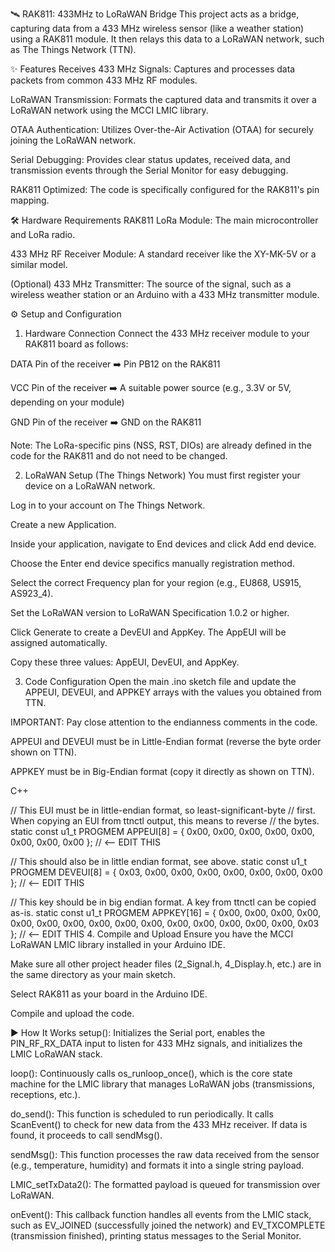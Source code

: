 🛰️ RAK811: 433MHz to LoRaWAN Bridge
This project acts as a bridge, capturing data from a 433 MHz wireless sensor (like a weather station) using a RAK811 module. It then relays this data to a LoRaWAN network, such as The Things Network (TTN).

✨ Features
Receives 433 MHz Signals: Captures and processes data packets from common 433 MHz RF modules.

LoRaWAN Transmission: Formats the captured data and transmits it over a LoRaWAN network using the MCCI LMIC library.

OTAA Authentication: Utilizes Over-the-Air Activation (OTAA) for securely joining the LoRaWAN network.

Serial Debugging: Provides clear status updates, received data, and transmission events through the Serial Monitor for easy debugging.

RAK811 Optimized: The code is specifically configured for the RAK811's pin mapping.

🛠️ Hardware Requirements
RAK811 LoRa Module: The main microcontroller and LoRa radio.

433 MHz RF Receiver Module: A standard receiver like the XY-MK-5V or a similar model.

(Optional) 433 MHz Transmitter: The source of the signal, such as a wireless weather station or an Arduino with a 433 MHz transmitter module.

⚙️ Setup and Configuration
1. Hardware Connection
Connect the 433 MHz receiver module to your RAK811 board as follows:

DATA Pin of the receiver ➡️ Pin PB12 on the RAK811

VCC Pin of the receiver ➡️ A suitable power source (e.g., 3.3V or 5V, depending on your module)

GND Pin of the receiver ➡️ GND on the RAK811

Note: The LoRa-specific pins (NSS, RST, DIOs) are already defined in the code for the RAK811 and do not need to be changed.

2. LoRaWAN Setup (The Things Network)
You must first register your device on a LoRaWAN network.

Log in to your account on The Things Network.

Create a new Application.

Inside your application, navigate to End devices and click Add end device.

Choose the Enter end device specifics manually registration method.

Select the correct Frequency plan for your region (e.g., EU868, US915, AS923_4).

Set the LoRaWAN version to LoRaWAN Specification 1.0.2 or higher.

Click Generate to create a DevEUI and AppKey. The AppEUI will be assigned automatically.

Copy these three values: AppEUI, DevEUI, and AppKey.

3. Code Configuration
Open the main .ino sketch file and update the APPEUI, DEVEUI, and APPKEY arrays with the values you obtained from TTN.

IMPORTANT: Pay close attention to the endianness comments in the code.

APPEUI and DEVEUI must be in Little-Endian format (reverse the byte order shown on TTN).

APPKEY must be in Big-Endian format (copy it directly as shown on TTN).

C++

// This EUI must be in little-endian format, so least-significant-byte
// first. When copying an EUI from ttnctl output, this means to reverse
// the bytes.
static const u1_t PROGMEM APPEUI[8] = { 0x00, 0x00, 0x00, 0x00, 0x00, 0x00, 0x00, 0x00 }; // <-- EDIT THIS

// This should also be in little endian format, see above.
static const u1_t PROGMEM DEVEUI[8] = { 0x03, 0x00, 0x00, 0x00, 0x00, 0x00, 0x00, 0x00 }; // <-- EDIT THIS

// This key should be in big endian format. A key from ttnctl can be copied as-is.
static const u1_t PROGMEM APPKEY[16] = { 0x00, 0x00, 0x00, 0x00, 0x00, 0x00, 0x00, 0x00, 0x00, 0x00, 0x00, 0x00, 0x00, 0x00, 0x00, 0x03 }; // <-- EDIT THIS
4. Compile and Upload
Ensure you have the MCCI LoRaWAN LMIC library installed in your Arduino IDE.

Make sure all other project header files (2_Signal.h, 4_Display.h, etc.) are in the same directory as your main sketch.

Select RAK811 as your board in the Arduino IDE.

Compile and upload the code.

▶️ How It Works
setup(): Initializes the Serial port, enables the PIN_RF_RX_DATA input to listen for 433 MHz signals, and initializes the LMIC LoRaWAN stack.

loop(): Continuously calls os_runloop_once(), which is the core state machine for the LMIC library that manages LoRaWAN jobs (transmissions, receptions, etc.).

do_send(): This function is scheduled to run periodically. It calls ScanEvent() to check for new data from the 433 MHz receiver. If data is found, it proceeds to call sendMsg().

sendMsg(): This function processes the raw data received from the sensor (e.g., temperature, humidity) and formats it into a single string payload.

LMIC_setTxData2(): The formatted payload is queued for transmission over LoRaWAN.

onEvent(): This callback function handles all events from the LMIC stack, such as EV_JOINED (successfully joined the network) and EV_TXCOMPLETE (transmission finished), printing status messages to the Serial Monitor.
